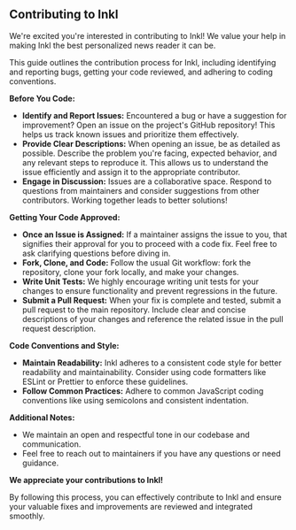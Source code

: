 ## Contributing to Inkl

We're excited you're interested in contributing to Inkl! We value your help in making Inkl the best personalized news reader it can be.

This guide outlines the contribution process for Inkl, including identifying and reporting bugs, getting your code reviewed, and adhering to coding conventions.

**Before You Code:**

* **Identify and Report Issues:**  Encountered a bug or have a suggestion for improvement? Open an issue on the project's GitHub repository!  This helps us track known issues and prioritize them effectively.
* **Provide Clear Descriptions:**  When opening an issue, be as detailed as possible.  Describe the problem you're facing, expected behavior, and any relevant steps to reproduce it. This allows us to understand the issue efficiently and assign it to the appropriate contributor.
* **Engage in Discussion:**  Issues are a collaborative space.  Respond to questions from maintainers and consider suggestions from other contributors.  Working together leads to better solutions!

**Getting Your Code Approved:**

* **Once an Issue is Assigned:**  If a maintainer assigns the issue to you, that signifies their approval for you to proceed with a code fix.  Feel free to ask clarifying questions before diving in.
* **Fork, Clone, and Code:**  Follow the usual Git workflow:  fork the repository, clone your fork locally, and make your changes. 
* **Write Unit Tests:**  We highly encourage writing unit tests for your changes to ensure functionality and prevent regressions in the future.
* **Submit a Pull Request:**  When your fix is complete and tested, submit a pull request to the main repository.  Include clear and concise descriptions of your changes and reference the related issue in the pull request description.

**Code Conventions and Style:**

* **Maintain Readability:**  Inkl adheres to a consistent code style for better readability and maintainability.  Consider using code formatters like ESLint or Prettier to enforce these guidelines. 
* **Follow Common Practices:**  Adhere to common JavaScript coding conventions like using semicolons and consistent indentation. 

**Additional Notes:**

* We maintain an open and respectful tone in our codebase and communication.
* Feel free to reach out to maintainers if you have any questions or need guidance.

**We appreciate your contributions to Inkl!**

By following this process, you can effectively contribute to Inkl and ensure your valuable fixes and improvements are reviewed and integrated smoothly.
